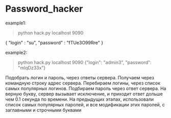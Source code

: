 # Password_hacker
example1:

> python hack.py localhost 9090

{
    "login" : "su",
    "password" : "fTUe3O99Rre"
}

example2:

> python hack.py localhost 9090
{"login": "admin3", "password": "mlqDz33x"}

Подобрать логин и пароль, через ответы сервера. Получаем через командную строку адрес сервера. Перебираем логины, через список самых популярных логинов. Подбираем пароль через ответ сервера. На верную букву, сервер вызывает исключение, и приходит ответ дольше чем 0.1 секунда по времени. На предыдущих этапах, использовали список самых популярных паролей, и все модификации этих паролей, с заглавными и строчными буквами
